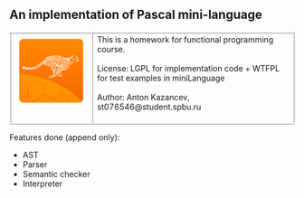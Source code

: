 <!DOCTYPE html>
<html>

<head>
    <meta charset="utf-8">
    <title>Pascal readme</title>
    <style>
        th, td { border-style: ridge }
    </style>
</head>

<body>

<h2>An implementation of Pascal mini-language</h2>

<table>
    <tr style="vertical-align:top">
        <td width="128">
        <img src="logo.png" width="128" >
        </td>
        <td>
        This is a homework for functional programming course.
        <br><br>
        License: LGPL for implementation code + WTFPL for test examples in miniLanguage
        <br><br>
        Author: Anton Kazancev, st076546@student.spbu.ru
        <br><br>
    </tr>
</table>

Features done (append only):
<br>
<ul>
    <li>AST</li>
    <li>Parser</li>
    <li>Semantic checker</li>
    <li>Interpreter</li>
</ul>
</td>

</body>
</html>
